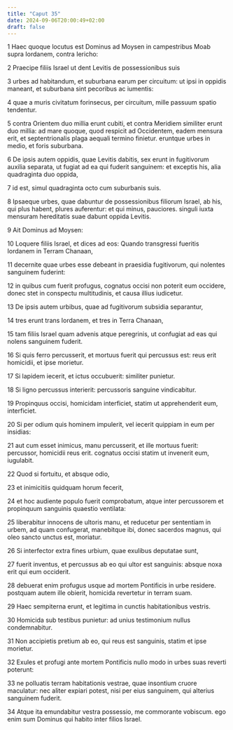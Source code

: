 ```yaml
---
title: "Caput 35"
date: 2024-09-06T20:00:49+02:00
draft: false
---
```



1 Haec quoque locutus est Dominus ad Moysen in campestribus Moab supra Iordanem, contra Iericho:

2 Praecipe filiis Israel ut dent Levitis de possessionibus suis

3 urbes ad habitandum, et suburbana earum per circuitum: ut ipsi in oppidis maneant, et suburbana sint pecoribus ac iumentis:

4 quae a muris civitatum forinsecus, per circuitum, mille passuum spatio tendentur.

5 contra Orientem duo millia erunt cubiti, et contra Meridiem similiter erunt duo millia: ad mare quoque, quod respicit ad Occidentem, eadem mensura erit, et septentrionalis plaga aequali termino finietur. eruntque urbes in medio, et foris suburbana.

6 De ipsis autem oppidis, quae Levitis dabitis, sex erunt in fugitivorum auxilia separata, ut fugiat ad ea qui fuderit sanguinem: et exceptis his, alia quadraginta duo oppida,

7 id est, simul quadraginta octo cum suburbanis suis.

8 Ipsaeque urbes, quae dabuntur de possessionibus filiorum Israel, ab his, qui plus habent, plures auferentur: et qui minus, pauciores. singuli iuxta mensuram hereditatis suae dabunt oppida Levitis.

9 Ait Dominus ad Moysen:

10 Loquere filiis Israel, et dices ad eos: Quando transgressi fueritis Iordanem in Terram Chanaan,

11 decernite quae urbes esse debeant in praesidia fugitivorum, qui nolentes sanguinem fuderint:

12 in quibus cum fuerit profugus, cognatus occisi non poterit eum occidere, donec stet in conspectu multitudinis, et causa illius iudicetur.

13 De ipsis autem urbibus, quae ad fugitivorum subsidia separantur,

14 tres erunt trans Iordanem, et tres in Terra Chanaan,

15 tam filiis Israel quam advenis atque peregrinis, ut confugiat ad eas qui nolens sanguinem fuderit.

16 Si quis ferro percusserit, et mortuus fuerit qui percussus est: reus erit homicidii, et ipse morietur.

17 Si lapidem iecerit, et ictus occubuerit: similiter punietur.

18 Si ligno percussus interierit: percussoris sanguine vindicabitur.

19 Propinquus occisi, homicidam interficiet, statim ut apprehenderit eum, interficiet.

20 Si per odium quis hominem impulerit, vel iecerit quippiam in eum per insidias:

21 aut cum esset inimicus, manu percusserit, et ille mortuus fuerit: percussor, homicidii reus erit. cognatus occisi statim ut invenerit eum, iugulabit.

22 Quod si fortuitu, et absque odio,

23 et inimicitiis quidquam horum fecerit,

24 et hoc audiente populo fuerit comprobatum, atque inter percussorem et propinquum sanguinis quaestio ventilata:

25 liberabitur innocens de ultoris manu, et reducetur per sententiam in urbem, ad quam confugerat, manebitque ibi, donec sacerdos magnus, qui oleo sancto unctus est, moriatur.

26 Si interfector extra fines urbium, quae exulibus deputatae sunt,

27 fuerit inventus, et percussus ab eo qui ultor est sanguinis: absque noxa erit qui eum occiderit.

28 debuerat enim profugus usque ad mortem Pontificis in urbe residere. postquam autem ille obierit, homicida revertetur in terram suam.

29 Haec sempiterna erunt, et legitima in cunctis habitationibus vestris.

30 Homicida sub testibus punietur: ad unius testimonium nullus condemnabitur.

31 Non accipietis pretium ab eo, qui reus est sanguinis, statim et ipse morietur.

32 Exules et profugi ante mortem Pontificis nullo modo in urbes suas reverti poterunt:

33 ne polluatis terram habitationis vestrae, quae insontium cruore maculatur: nec aliter expiari potest, nisi per eius sanguinem, qui alterius sanguinem fuderit.

34 Atque ita emundabitur vestra possessio, me commorante vobiscum. ego enim sum Dominus qui habito inter filios Israel.

